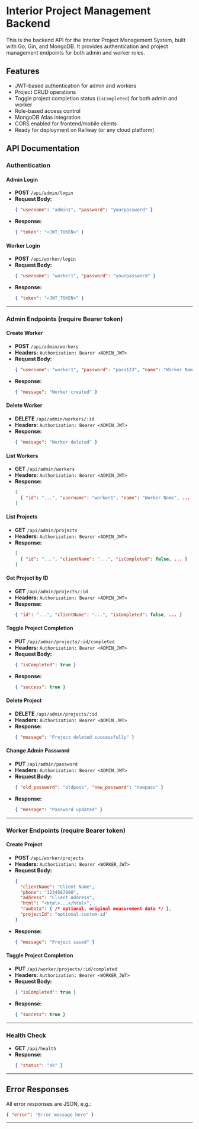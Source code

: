 # Interior Project Management Backend

This is the backend API for the Interior Project Management System, built with Go, Gin, and MongoDB. It provides authentication and project management endpoints for both admin and worker roles.

## Features
- JWT-based authentication for admin and workers
- Project CRUD operations
- Toggle project completion status (`isCompleted`) for both admin and worker
- Role-based access control
- MongoDB Atlas integration
- CORS enabled for frontend/mobile clients
- Ready for deployment on Railway (or any cloud platform)

## API Documentation

### Authentication

#### Admin Login
- **POST** `/api/admin/login`
- **Request Body:**
  ```json
  { "username": "admin1", "password": "yourpassword" }
  ```
- **Response:**
  ```json
  { "token": "<JWT_TOKEN>" }
  ```

#### Worker Login
- **POST** `/api/worker/login`
- **Request Body:**
  ```json
  { "username": "worker1", "password": "yourpassword" }
  ```
- **Response:**
  ```json
  { "token": "<JWT_TOKEN>" }
  ```

---

### Admin Endpoints (require Bearer token)

#### Create Worker
- **POST** `/api/admin/workers`
- **Headers:** `Authorization: Bearer <ADMIN_JWT>`
- **Request Body:**
  ```json
  { "username": "worker1", "password": "pass123", "name": "Worker Name" }
  ```
- **Response:**
  ```json
  { "message": "Worker created" }
  ```

#### Delete Worker
- **DELETE** `/api/admin/workers/:id`
- **Headers:** `Authorization: Bearer <ADMIN_JWT>`
- **Response:**
  ```json
  { "message": "Worker deleted" }
  ```

#### List Workers
- **GET** `/api/admin/workers`
- **Headers:** `Authorization: Bearer <ADMIN_JWT>`
- **Response:**
  ```json
  [
    { "id": "...", "username": "worker1", "name": "Worker Name", ... }
  ]
  ```

#### List Projects
- **GET** `/api/admin/projects`
- **Headers:** `Authorization: Bearer <ADMIN_JWT>`
- **Response:**
  ```json
  [
    { "id": "...", "clientName": "...", "isCompleted": false, ... }
  ]
  ```

#### Get Project by ID
- **GET** `/api/admin/projects/:id`
- **Headers:** `Authorization: Bearer <ADMIN_JWT>`
- **Response:**
  ```json
  { "id": "...", "clientName": "...", "isCompleted": false, ... }
  ```

#### Toggle Project Completion
- **PUT** `/api/admin/projects/:id/completed`
- **Headers:** `Authorization: Bearer <ADMIN_JWT>`
- **Request Body:**
  ```json
  { "isCompleted": true }
  ```
- **Response:**
  ```json
  { "success": true }
  ```

#### Delete Project
- **DELETE** `/api/admin/projects/:id`
- **Headers:** `Authorization: Bearer <ADMIN_JWT>`
- **Response:**
  ```json
  { "message": "Project deleted successfully" }
  ```

#### Change Admin Password
- **PUT** `/api/admin/password`
- **Headers:** `Authorization: Bearer <ADMIN_JWT>`
- **Request Body:**
  ```json
  { "old_password": "oldpass", "new_password": "newpass" }
  ```
- **Response:**
  ```json
  { "message": "Password updated" }
  ```

---

### Worker Endpoints (require Bearer token)

#### Create Project
- **POST** `/api/worker/projects`
- **Headers:** `Authorization: Bearer <WORKER_JWT>`
- **Request Body:**
  ```json
  {
    "clientName": "Client Name",
    "phone": "1234567890",
    "address": "Client Address",
    "html": "<html>...</html>",
    "rawData": { /* optional, original measurement data */ },
    "projectId": "optional-custom-id"
  }
  ```
- **Response:**
  ```json
  { "message": "Project saved" }
  ```

#### Toggle Project Completion
- **PUT** `/api/worker/projects/:id/completed`
- **Headers:** `Authorization: Bearer <WORKER_JWT>`
- **Request Body:**
  ```json
  { "isCompleted": true }
  ```
- **Response:**
  ```json
  { "success": true }
  ```

---

### Health Check
- **GET** `/api/health`
- **Response:**
  ```json
  { "status": "ok" }
  ```

---

## Error Responses
All error responses are JSON, e.g.:
```json
{ "error": "Error message here" }
```

---
